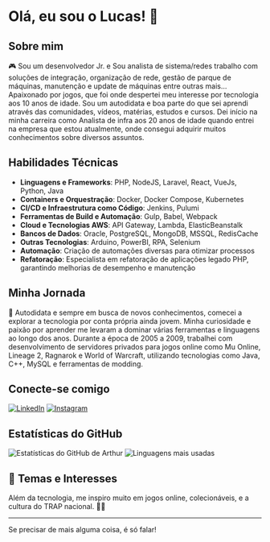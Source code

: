 # Olá, eu sou o Lucas! 👋

## Sobre mim
🎮 Sou um desenvolvedor Jr. e Sou analista de sistema/redes trabalho com soluções de integração, organização de rede, gestão de parque de máquinas, manutenção e update de máquinas entre outras mais... 
Apaixonado por jogos, que foi onde despertei meu interesse por tecnologia aos 10 anos de idade. Sou um autodidata e boa parte do que sei aprendi através das comunidades, vídeos, matérias, estudos e cursos. 
Dei início na minha carreira como Analista de infra aos 20 anos de idade quando entrei na empresa que estou atualmente, onde consegui adquirir muitos conhecimentos sobre diversos assuntos. 

## Habilidades Técnicas
- **Linguagens e Frameworks**: PHP, NodeJS, Laravel, React, VueJs, Python, Java
- **Containers e Orquestração**: Docker, Docker Compose, Kubernetes
- **CI/CD e Infraestrutura como Código**: Jenkins, Pulumi
- **Ferramentas de Build e Automação**: Gulp, Babel, Webpack
- **Cloud e Tecnologias AWS**: API Gateway, Lambda, ElasticBeanstalk
- **Bancos de Dados**: Oracle, PostgreSQL, MongoDB, MSSQL, RedisCache
- **Outras Tecnologias**: Arduino, PowerBI, RPA, Selenium
- **Automação**: Criação de automações diversas para otimizar processos
- **Refatoração**: Especialista em refatoração de aplicações legado PHP, garantindo melhorias de desempenho e manutenção

## Minha Jornada
🚀 Autodidata e sempre em busca de novos conhecimentos, comecei a explorar a tecnologia por conta própria ainda jovem. Minha curiosidade e paixão por aprender me levaram a dominar várias ferramentas e linguagens ao longo dos anos. Durante a época de 2005 a 2009, trabalhei com desenvolvimento de servidores privados para jogos online como Mu Online, Lineage 2, Ragnarok e World of Warcraft, utilizando tecnologias como Java, C++, MySQL e ferramentas de modding.

## Conecte-se comigo
[![LinkedIn](https://img.shields.io/badge/LinkedIn-blue?logo=linkedin&logoColor=white)](https://linkedin.com/in/lucas-pedrosa-blanco-129362253/)
[![Instagram](https://img.shields.io/badge/Instagram-E4405F?logo=instagram&logoColor=white)](https://instagram.com/eupedrosa___)

## Estatísticas do GitHub
![Estatísticas do GitHub de Arthur](https://github-readme-stats.vercel.app/api?username=lucasfallen&show_icons=true&theme=radical)
![Linguagens mais usadas](https://github-readme-stats.vercel.app/api/top-langs/?username=lucasfallen&layout=compact&theme=radical)

## 🎉 Temas e Interesses
Além da tecnologia, me inspiro muito em jogos online, colecionáveis, e a cultura do TRAP nacional. 🤟🏾

---

Se precisar de mais alguma coisa, é só falar!
